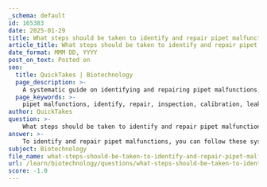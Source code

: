 ```yaml
---
_schema: default
id: 165383
date: 2025-01-29
title: What steps should be taken to identify and repair pipet malfunctions?
article_title: What steps should be taken to identify and repair pipet malfunctions?
date_format: MMM DD, YYYY
post_on_text: Posted on
seo:
  title: QuickTakes | Biotechnology
  page_description: >-
    A systematic guide on identifying and repairing pipet malfunctions, including inspection, calibration checks, leak tests, plunger functionality evaluation, maintenance tips, and documentation of issues.
  page_keywords: >-
    pipet malfunctions, identify, repair, inspection, calibration, leak test, plunger functionality, maintenance, troubleshooting, professional help, documentation
author: QuickTakes
question: >-
    What steps should be taken to identify and repair pipet malfunctions?
answer: >-
    To identify and repair pipet malfunctions, you can follow these systematic steps:\n\n1. **Initial Inspection**: Begin by examining the pipette for any visible signs of damage, wear, or contamination. Check the pipette tip for proper fit and any signs of leakage. If the tip is damaged or does not fit securely, replace it.\n\n2. **Check Calibration and Settings**: Use the serial number to identify the pipette and determine its age. Review laboratory records to find the date of the last servicing. Ensure that the pipette is set to the correct volume and check its calibration against a balance or other measuring device.\n\n3. **Perform a Leak Test**: Fit a pipette tip and set the volume to the maximum (nominal volume). Pre-rinse the tip by aspirating and dispensing deionized water several times. Observe if there are any leaks during this process.\n\n4. **Evaluate Plunger Functionality**: If the plunger binds during operation, it may require repair or replacement. Set the pipette to its nominal setting, stroke the plunger, and observe for any binding points. If binding occurs, apply pressure with your thumbs on the plunger button opposite the bend to identify the issue.\n\n5. **Regular Maintenance**: Clean your pipettes regularly according to the manufacturer's instructions. Adhere to the recommended schedule for calibration and maintenance tasks. If the manufacturer suggests calibration every six months, ensure compliance to maintain accuracy.\n\n6. **Troubleshoot Common Issues**: Familiarize yourself with common pipetting errors, such as aspiration speed, pre-wetting tips for viscous liquids, and maintaining a vertical position while aspirating. Address user errors that may lead to inaccurate volume delivery.\n\n7. **Seek Professional Help**: If you cannot identify or fix the problem yourself, or if the pipette continues to malfunction after your attempts, seek professional assistance. This may involve sending the pipette to a service center for more thorough diagnostics and repairs.\n\n8. **Documentation**: Keep a log of any issues encountered, repairs made, and calibration dates. This documentation can help track the performance of the pipette over time and identify patterns that may indicate recurring problems.\n\nBy following these steps, you can effectively identify and address pipet malfunctions, ensuring reliable performance in your laboratory work.
subject: Biotechnology
file_name: what-steps-should-be-taken-to-identify-and-repair-pipet-malfunctions.md
url: /learn/biotechnology/questions/what-steps-should-be-taken-to-identify-and-repair-pipet-malfunctions
score: -1.0
---
```


&nbsp;
